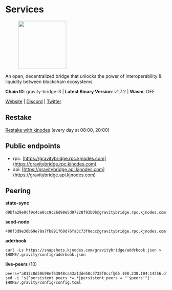# Services

<figure><img src="https://raw.githubusercontent.com/kj89/testnet_manuals/main/pingpub/logos/gravitybridge.png" width="150" alt=""><figcaption></figcaption></figure>

An open, decentralized bridge that unlocks the power of  interoperability & liquidity between blockchain ecosystems.

**Chain ID**: gravity-bridge-3 | **Latest Binary Version**: v1.7.2 | **Wasm**: OFF

[Website](https://www.gravitybridge.net) | [Discord](https://discord.gg/ARV8dTSjAk) | [Twitter](https://twitter.com/gravity_bridge)

## Restake

[Restake with kjnodes](https://restake.app/gravitybridge/gravityvaloper1nw3uavthnjwsgrrjzav2wdg9m0pw7k4fc7hvlz) (every day at 08:00, 20:00)
## Public endpoints

* rpc: [https://gravitybridge.rpc.kjnodes.com](https://gravitybridge.rpc.kjnodes.com)
* api: [https://gravitybridge.api.kjnodes.com](https://gravitybridge.api.kjnodes.com)

## Peering

**state-sync**

```
d9bfa29e0cf9c4ce0cc9c26d98e5d97228f93b0b@gravitybridge.rpc.kjnodes.com:26656
```

**seed-node**

```
400f3d9e30b69e78a7fb891f60d76fa3c73f0ecc@gravitybridge.rpc.kjnodes.com:26659
```

**addrbook**
```
curl -Ls https://snapshots.kjnodes.com/gravitybridge/addrbook.json > $HOME/.gravity/config/addrbook.json
```

**live-peers** (10)
```
peers="a813c8d50b98ef63848ca43a1dde50c3732f8ccf@65.108.238.104:14256,df80212f5356a2d2f047f546162baa9a3dfe6865@13.232.72.69:26656,2699fcd4a4128ddf1fe573011977a343b06bbef6@107.135.15.67:26646,d9bfa29e0cf9c4ce0cc9c26d98e5d97228f93b0b@65.109.88.38:26656,f09419b93a9070a74ba7e9eb3803e49673a2fcd0@85.190.254.58:26656,5ad3fe86b1214e1f5c897d23a2863fb46bdfc1f7@185.16.38.165:14256,3eae7c785e7038b3c1376dc2fc8e6cff9d0ad709@65.108.121.110:14656,774406f9e2c9c65e084effc8d823c470b82de6d0@146.19.24.186:26656,ef05d5aca4398f4b217b9bbf08729a1338c67eeb@142.132.193.186:36656,e940c7788dfbf02030d0838fb3dc9cdb21cf5832@66.94.112.81:26656"
sed -i 's|^persistent_peers *=.*|persistent_peers = "'$peers'"|' $HOME/.gravity/config/config.toml
```

